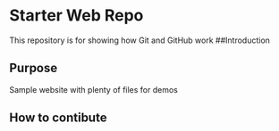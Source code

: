 # Starter Web Repo

This repository is for showing how Git and GitHub work
##Introduction

## Purpose

Sample website with plenty of files for demos

## How to contibute